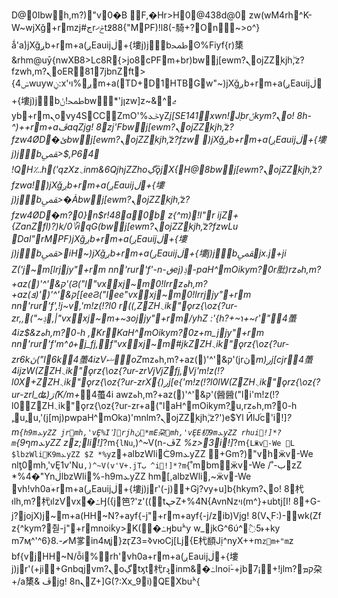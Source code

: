 D@0Ibw׫h,m?)"v0�B
F,�Hr>H0@438d@0
zw(wM4rh^K-W~wjXǧ+rmzj#جrݲޚt߶88{"MPF)!l8(-騎+?On㏚~>o^}ǻ'a۟)jXǧږb+rm+a(ږEauijڶ+{塿j)j♨bﵲʘ%Fiyf{r)橥&rhm@uȳ{nwXB8>Lc8R{>jo8cPFm+br)bw׫j[ewm?ܢojZZ֥kjhۖ,z?fzwh,m?ܢoER817jbnZft͸>{ݭ4wuywݧ:x'ږ׫%ױm+a(TD+D1HTBGw"~)jXǧږb+rm+a(ږEauijڶ+{塿j)j♨bﵲ!ݩbw׫*'jןzw]z~&^ޖ	yb+rmܢovy4SCCZmO'%ݲܥyZ*j[SE141xwn!J֭brݨkym?ܢo! 
8h-^)++rm+aﭮaqZjg! 
8zj'Fbw׫j[ewm?ܢojZZ֥kjhۖ,z?fzw4ØD�ئbw׫j[ewm?ܢojZZ֥kjhۖ,z?fzw
)jXǧږb+rm+a(ږEauijڶ+{塿j)j♨bﶲ>$,P64
!QH؊h('qzXz܆inm&6QjhjZZhoڲǭjX{H@8bw׫j[ewm?ܢojZZ֥kjhۖ,z?fzwa!)jXǧږb+rm+a(ږEauijڶ+{塿j)j♨bﶲ>�Ȧbw׫j[ewm?ܢojZZ֥kjhۖ,z?fzw4ØD�m?0}n$r!48a0b	z{^m)޲!l"r
ijZ+{ZanZfl)?)k/0؆iqG(bw׫j[ewm?ܢojZZ֥kjhۖ,z?fzwLu
Dal"rMPF)jXǧږb+rm+a(ږEauijڶ+{塿j)j♨bﶲ>iH~)jXǧږb+rm+a(ږEauijڶ+{塿j)j♨bﶲjx.j+ji
Z('j~m[lrjjy"+rm nn'rurׯ'f'-n-ڧej)ݙ-paH^mOikym?0r肶)rzەh,m?+az(ק&ׯ'^'(׫'(Ϩ("l"vxxj~m0!lrrzەh,m?+az(ק&ׯ'^'(׫'(ܦ[[eeϨ("lee"vxxj~m0!lrrjjy"+rm nn'rurׯ'f',!j~v,'m!z(!?l0
r((,ZZH܆ik"ǫrz{\oz{?ur-zr,,("~ݙ,|"vxxj~m+~ɜojjy"+rm/yhZ :'{h?+~ɿ+~ɾ'"4蠆4iz$&zەh,m?0-h
,KrKaH^mOikym?0z+m_jjy"+rm nn'rurׯ'f'm^٥+j_fj,f"vxxj~m#jkZZH܆ik"ǫrz{\oz{?ur-zr6kڽ("l6k4蠆4izVޟoZ*mzەh,m?+az(ק&ׯ'^'(׫'(jrڽ*m)ږj[cjr4蠆4ijzW(ZZH܆ik"ǫrz{\oz{?ur-zrVjVjZfj,Vj'm!z(!?l0X+ZZH܆ik"ǫrz{\oz{?ur-zrX{)ږj[e{'m!z(!?l0lW(ZZH܆ik"ǫrz{\oz{?ur-zrl_ʥ)ڗ(ٚK/m+*4蠆4i
awzەh,m?+az(ק&ׯ'^'(׫'(醟醟("li'm!z(!?l0ZZH܆ik"ǫrz{\oz{?ur-zr+a("laH^mOikym?֢u,rzەh,m?0-h
,֢u,֢u,'(j[mj)pwpaH^mOka)'mnlm?ܢojZZ֥kjhۖ,z?')e$Yl
ӢlJ֜c'i!]*?m`{h9mܥyZZ jrmh,'vȨ%Iߴ]rjhڽ*mE朶mh,'vȨE朷9mܥyZZ rhui!]*?m`{ף9mܥyZZ zz;li!]*?m`{lNu`,)^~V(n-ڦZ *%z>3i!]*?m`{Lӝv-We
L	$lbzWliK9mܥyZZ $Z *%y`z+albzWliᢷ9mܥyZZ +Gm?)"vhӝv-We
 nlƫ0mh,'vȨ1v'Nu`,)^~V(v'V+.jTب
^i!]*?m`{˚mbm׾ӝv-We
/˚-بzZ *%4�"YnڶlbzWli%-h9mܥyZZ hm[,albzWli,~ӝv-We
vh!vh0aۛ+rm+a(ږEauijڶ+{塿j)jr'(-j)+Gj?vy+u]b{hkym?ܢo! 
8杙וּlh,m?杙וּlzVvx�߸Ӈ({j׭笆?'z'((tحܢZ+%4N{AvnNzױ(m^}+ubtj[I! 
8+G-j?jojX)j~m+a(HH~N?+ayf{-j"+rm+ayf{-j/zib)Vjg! 
8(VܢF:)-๨wk(Zf	z{^kym?춷-j"+rmnoiٞky>֭K(�߸ӈbuۢ^y
w_jkG^6^߮5˫+ky
m7ӎ^'^6}8.-ޗM㗬׋in4ӎj׬}zӷZߢ=3vюCj[Lj{E杙䭭J֭i^nyX++m`zm+"m`z	bf{vjHH~N/ȭi%rh'vh0a+rm+a(ږEauijڶ+{塿j)jr'(+ji+Gnbqjvm?ܢoڲtӽt杙rدܾinm&�߸ӏnoiٞ-+jb7¡׫+!jlm?קܡ׫朶+/a橥&
ڦjg! 
8nܢZ+]G(?:Xx_9i)QEXbuۢ^{
